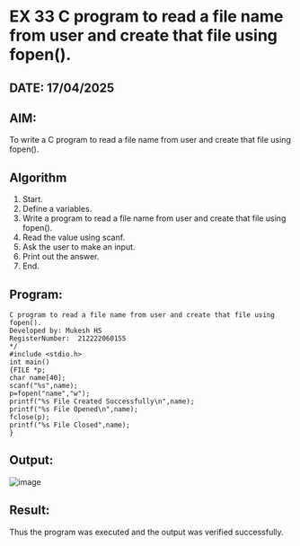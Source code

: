 # EX 33 C program to read a file name from user and create that file using fopen().
## DATE: 17/04/2025
## AIM:
To write a C program to read a file name from user and create that file using fopen().

## Algorithm
1. Start.
2. Define a variables.
3. Write a program to read a file name from user and create that file using fopen().
4. Read the value using scanf.
5. Ask the user to make an input.
6. Print out the answer.
7. End.
## Program:
```
C program to read a file name from user and create that file using fopen().
Developed by: Mukesh HS
RegisterNumber:  212222060155
*/
#include <stdio.h> 
int main()
{FILE *p;
char name[40]; 
scanf("%s",name);
p=fopen("name","w");
printf("%s File Created Successfully\n",name); 
printf("%s File Opened\n",name);
fclose(p);
printf("%s File Closed",name);
}
```

## Output:
![image](https://github.com/user-attachments/assets/34b6969e-6cfa-47d7-9996-4c1295536fce)



## Result:
Thus the program was executed and the output was verified successfully.
